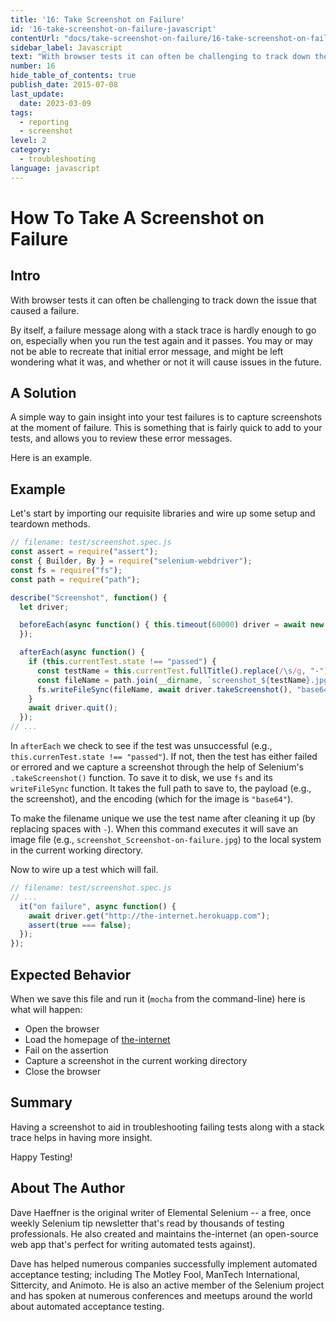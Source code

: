 ```yaml
---
title: '16: Take Screenshot on Failure'
id: '16-take-screenshot-on-failure-javascript'
contentUrl: "docs/take-screenshot-on-failure/16-take-screenshot-on-failure-javascript"
sidebar_label: Javascript 
text: "With browser tests it can often be challenging to track down the issue that caused a failure. By itself, a failure message along with a stack trace is hardly enough to go on, especially when you run the test again and it passes. You may or may not be able to recreate that initial error message, and might be left wondering what it was, and whether or not it will cause issues in the future."
number: 16
hide_table_of_contents: true
publish_date: 2015-07-08
last_update:
  date: 2023-03-09
tags:
  - reporting
  - screenshot
level: 2
category:
  - troubleshooting
language: javascript
---
```


# How To Take A Screenshot on Failure

## Intro

With browser tests it can often be challenging to track down the issue that caused a failure.

By itself, a failure message along with a stack trace is hardly enough to go on, especially when you run the test again and it passes. You may or may not be able to recreate that initial error message, and might be left wondering what it was, and whether or not it will cause issues in the future.

## A Solution

A simple way to gain insight into your test failures is to capture screenshots at the moment of failure. This is something that is fairly quick to add to your tests, and allows you to review these error messages.

Here is an example.

## Example

Let's start by importing our requisite libraries and wire up some setup and teardown methods.

```javascript
// filename: test/screenshot.spec.js
const assert = require("assert");
const { Builder, By } = require("selenium-webdriver");
const fs = require("fs");
const path = require("path");

describe("Screenshot", function() {
  let driver;

  beforeEach(async function() { this.timeout(60000) driver = await new Builder().forBrowser("chrome").build();
  });

  afterEach(async function() {
    if (this.currentTest.state !== "passed") {
      const testName = this.currentTest.fullTitle().replace(/\s/g, "-");
      const fileName = path.join(__dirname, `screenshot_${testName}.jpg`);
      fs.writeFileSync(fileName, await driver.takeScreenshot(), "base64");
    }
    await driver.quit();
  });
// ...
```

In `afterEach` we check to see if the test was unsuccessful (e.g., `this.currenTest.state !== "passed"`). If not, then the test has either failed or errored and we capture a screenshot through the help of Selenium's `.takeScreenshot()` function. To save it to disk, we use `fs` and its `writeFileSync` function. It takes the full path to save to, the payload (e.g., the screenshot), and the encoding (which for the image is `"base64"`).

To make the filename unique we use the test name after cleaning it up (by replacing spaces with `-`). When this command executes it will save an image file (e.g., `screenshot_Screenshot-on-failure.jpg`) to the local system in the current working directory.

Now to wire up a test which will fail.

```javascript
// filename: test/screenshot.spec.js
// ...
  it("on failure", async function() {
    await driver.get("http://the-internet.herokuapp.com");
    assert(true === false);
  });
});
```

## Expected Behavior

When we save this file and run it (`mocha` from the command-line) here is what will happen:

+ Open the browser
+ Load the homepage of [the-internet](http://github.com/tourdedave/the-internet)
+ Fail on the assertion
+ Capture a screenshot in the current working directory
+ Close the browser

## Summary

Having a screenshot to aid in troubleshooting failing tests along with a stack trace helps in having more insight.

Happy Testing!

## About The Author

Dave Haeffner is the original writer of Elemental Selenium -- a free, once weekly Selenium tip newsletter that's read by thousands of testing professionals. He also created and maintains the-internet (an open-source web app that's perfect for writing automated tests against).

Dave has helped numerous companies successfully implement automated acceptance testing; including The Motley Fool, ManTech International, Sittercity, and Animoto. He is also an active member of the Selenium project and has spoken at numerous conferences and meetups around the world about automated acceptance testing.
